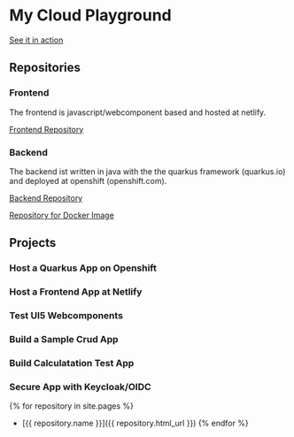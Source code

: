 # My Cloud Playground

[See it in action](https://mam-23701.netlify.com)

## Repositories

### Frontend
The frontend is javascript/webcomponent based and hosted at netlify.

[Frontend Repository](https://github.com/moewes/netlify)

### Backend

The backend ist written in java with the the quarkus framework (quarkus.io) and deployed at openshift (openshift.com).

[Backend Repository](https://github.com/moewes/netlify-backend)

[Repository for Docker Image](https://github.com/moewes/netlify-docker)

## Projects

### Host a Quarkus App on Openshift

### Host a Frontend App at Netlify

### Test UI5 Webcomponents

### Build a Sample Crud App

### Build Calculatation Test App

### Secure App with Keycloak/OIDC

{% for repository in site.pages %}
  * [{{ repository.name }}]({{ repository.html_url }})
{% endfor %}

